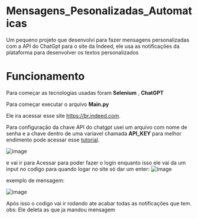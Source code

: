 # Mensagens_Pesonalizadas_Automaticas
Um pequeno projeto que desenvolvi para fazer mensagens personalizadas com a API do ChatGpt para o site da Indeed, ele usa as notificações da plataforma para desenvolver os textos personalizados 


# Funcionamento

Para começar as tecnologias usadas foram **Selenium** , **ChatGPT**

Para começar executar o arquivo **Main.py**

Ele ira acessar esse site https://br.indeed.com.

Para configuração da chave API do chatgpt usei um arquivo com nome de senha e a chave dentro de uma variavel chamada **API_KEY** para melhor endimento pode acessar esse [tutorial](https://www.hashtagtreinamentos.com/como-usar-api-do-chatgpt).

![image](https://github.com/Tiago-Alcantara/Mensagens_Pesonalizadas_Automaticas/assets/121049408/f52d601f-e2d4-4725-a6b8-23bdea1709c1)


e vai ir para Acessar para poder fazer o login enquanto isso ele vai da um input no codigo para quando logar no site só dar um enter:
![image](https://github.com/Tiago-Alcantara/Mensagens_Pesonalizadas_Automaticas/assets/121049408/a0b836e3-0669-4be5-8b60-2095c78cb300)


exemplo de mensagem:

![image](https://github.com/Tiago-Alcantara/Mensagens_Pesonalizadas_Automaticas/assets/121049408/06fc54ba-652c-43ea-82ad-e9109d9bc2a4)

Após isso o codigo vai ir rodando ate acabar todas as notificações que tem. 
obs: Ele deleta as que ja mandou mensagem 

